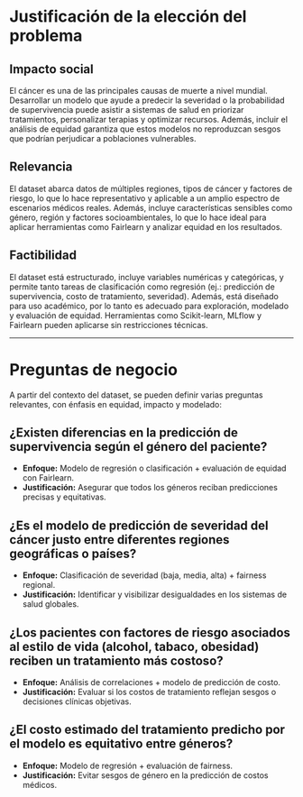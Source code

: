 # Justificación de la elección del problema

## Impacto social
El cáncer es una de las principales causas de muerte a nivel mundial. Desarrollar un modelo que ayude a predecir la severidad o la probabilidad de supervivencia puede asistir a sistemas de salud en priorizar tratamientos, personalizar terapias y optimizar recursos. Además, incluir el análisis de equidad garantiza que estos modelos no reproduzcan sesgos que podrían perjudicar a poblaciones vulnerables.

## Relevancia
El dataset abarca datos de múltiples regiones, tipos de cáncer y factores de riesgo, lo que lo hace representativo y aplicable a un amplio espectro de escenarios médicos reales. Además, incluye características sensibles como género, región y factores socioambientales, lo que lo hace ideal para aplicar herramientas como Fairlearn y analizar equidad en los resultados.

## Factibilidad
El dataset está estructurado, incluye variables numéricas y categóricas, y permite tanto tareas de clasificación como regresión (ej.: predicción de supervivencia, costo de tratamiento, severidad). Además, está diseñado para uso académico, por lo tanto es adecuado para exploración, modelado y evaluación de equidad. Herramientas como Scikit-learn, MLflow y Fairlearn pueden aplicarse sin restricciones técnicas.

---

# Preguntas de negocio

A partir del contexto del dataset, se pueden definir varias preguntas relevantes, con énfasis en equidad, impacto y modelado:

## ¿Existen diferencias en la predicción de supervivencia según el género del paciente?
- **Enfoque:** Modelo de regresión o clasificación + evaluación de equidad con Fairlearn.
- **Justificación:** Asegurar que todos los géneros reciban predicciones precisas y equitativas.

## ¿Es el modelo de predicción de severidad del cáncer justo entre diferentes regiones geográficas o países?
- **Enfoque:** Clasificación de severidad (baja, media, alta) + fairness regional.
- **Justificación:** Identificar y visibilizar desigualdades en los sistemas de salud globales.

## ¿Los pacientes con factores de riesgo asociados al estilo de vida (alcohol, tabaco, obesidad) reciben un tratamiento más costoso?
- **Enfoque:** Análisis de correlaciones + modelo de predicción de costo.
- **Justificación:** Evaluar si los costos de tratamiento reflejan sesgos o decisiones clínicas objetivas.

## ¿El costo estimado del tratamiento predicho por el modelo es equitativo entre géneros?
- **Enfoque:** Modelo de regresión + evaluación de fairness.
- **Justificación:** Evitar sesgos de género en la predicción de costos médicos.
